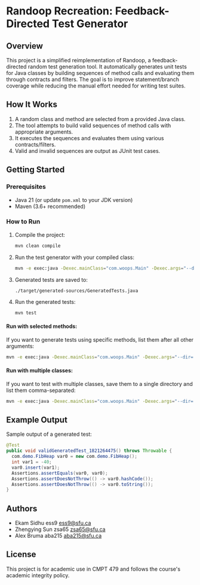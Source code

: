 # Randoop Recreation: Feedback-Directed Test Generator

## Overview

This project is a simplified reimplementation of Randoop, a feedback-directed random test generation tool. It automatically generates unit tests for Java classes by building sequences of method calls and evaluating them through contracts and filters. The goal is to improve statement/branch coverage while reducing the manual effort needed for writing test suites.

## How It Works

1. A random class and method are selected from a provided Java class.
2. The tool attempts to build valid sequences of method calls with appropriate arguments.
3. It executes the sequences and evaluates them using various contracts/filters.
4. Valid and invalid sequences are output as JUnit test cases.

## Getting Started

### Prerequisites

- Java 21 (or update `pom.xml` to your JDK version)
- Maven (3.6+ recommended)

### How to Run

1. Compile the project:

   ```bash
   mvn clean compile
   ```

2. Run the test generator with your compiled class:

   ```bash
   mvn -e exec:java -Dexec.mainClass="com.woops.Main" -Dexec.args="--dir=./target/classes --class=com.demo.FibHeap --reuse-prob=0.85"
   ```

3. Generated tests are saved to:

   ```
   ./target/generated-sources/GeneratedTests.java
   ```

4. Run the generated tests:

   ```bash
   mvn test
   ```
#### Run with selected methods:

If you want to generate tests using specific methods, list them after all other arguments:

```bash
mvn -e exec:java -Dexec.mainClass="com.woops.Main" -Dexec.args="--dir=./target/classes --class=com.demo.BinTree find add remove"
```

#### Run with multiple classes:

If you want to test with multiple classes, save them to a single directory and list them comma-separated:

```bash
mvn -e exec:java -Dexec.mainClass="com.woops.Main" -Dexec.args="--dir=./target/classes --class=com.demo.BinTree,com.demo.FibHeap"
```

## Example Output

Sample output of a generated test:

```java
@Test
public void validGeneratedTest_1821264475() throws Throwable {
  com.demo.FibHeap var0 = new com.demo.FibHeap();
  int var1 = -40;
  var0.insert(var1);
  Assertions.assertEquals(var0, var0);
  Assertions.assertDoesNotThrow(() -> var0.hashCode());
  Assertions.assertDoesNotThrow(() -> var0.toString());
}
```

## Authors

- Ekam Sidhu ess9 ess9@sfu.ca
- Zhengying Sun zsa65 zsa65@sfu.ca
- Alex Bruma aba215 aba215@sfu.ca

## License

This project is for academic use in CMPT 479 and follows the course's academic integrity policy.

